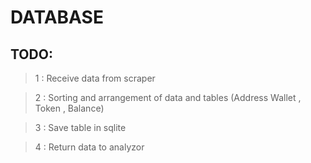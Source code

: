 # DATABASE

## TODO:

> 1 : Receive data from scraper

> 2 : Sorting and arrangement of data and tables (Address Wallet , Token , Balance)

> 3 : Save table in sqlite 
 
> 4 : Return data to analyzor 

